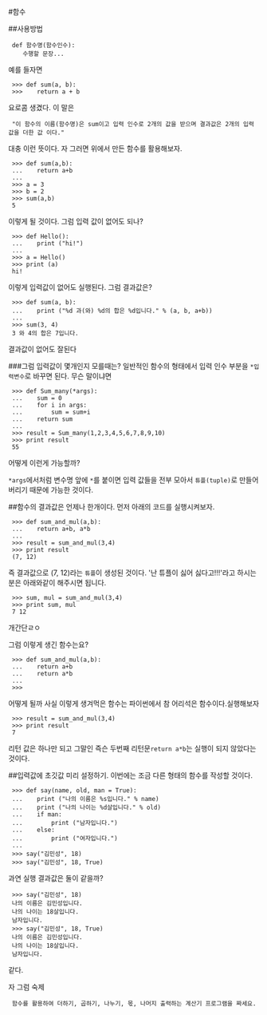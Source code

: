 #함수

##사용방법

	 def 함수명(함수인수):
	 	수행할 문장...
	 
예를 들자면


	 >>> def sum(a, b):
	 >>> 	return a + b
요로콤 생겼다. 
이 말은 

	 "이 함수의 이름(함수명)은 sum이고 입력 인수로 2개의 값을 받으며 결과값은 2개의 입력값을 더한 값 이다."
	 
대충 이런 뜻이다.
자 그러면 위에서 만든 함수를 활용해보자.

	 >>> def sum(a,b):
	 ... 	return a+b
	 ...	
	 >>> a = 3
	 >>> b = 2
	 >>> sum(a,b)
	 5
이렇게 될 것이다. 그럼 입력 값이 없어도 되나?

	 >>> def Hello():
	 ...	print ("hi!")
	 ...	
	 >>> a = Hello()
	 >>> print (a)
	 hi!
이렇게 입력값이 없어도 실행된다. 그럼 결과값은?

	 >>> def sum(a, b):
	 ...	print ("%d 과(와) %d의 합은 %d입니다." % (a, b, a+b))
	 ...
	 >>> sum(3, 4)
	 3 와 4의 합은 7입니다.
결과값이 없어도 잘된다

###그럼 입력값이 몇개인지 모를때는?
일반적인 함수의 형태에서 입력 인수 부분을 `*입력변수`로 바꾸면 된다. 무슨 말이냐면

	 >>> def Sum_many(*args):
	 ...	sum = 0
	 ...	for i in args:
	 ...		sum = sum+i
	 ...	return sum
	 ...
	 >>> result = Sum_many(1,2,3,4,5,6,7,8,9,10)
	 >>> print result
	 55
어떻게 이런게 가능할까? 

`*args`에서처럼 변수명 앞에 `*`를 붙이면 입력 값들을 전부 모아서 `튜플(tuple)`로 만들어 버리기 때문에 가능한 것이다.

##함수의 결과값은 언제나 한개이다.
먼저 아래의 코드를 실행시켜보자.

	 >>> def sum_and_mul(a,b):
	 ...	return a+b, a*b
	 ...
	 >>> result = sum_and_mul(3,4)
	 >>> print result
	 (7, 12)
즉 결과값으로 (7, 12)라는 `튜플`이 생성된 것이다.
'난 튜플이 싫어 싫다고!!!'라고 하시는 분은 아래와같이 해주시면 됩니다.

	 >>> sum, mul = sum_and_mul(3,4)
	 >>> print sum, mul
	 7 12
개간단ㄹㅇ

그럼 이렇게 생긴 함수는요?

	 >>> def sum_and_mul(a,b):
	 ...	return a+b
	 ...	return a*b
	 ...
	 >>> 
어떻게 될까 사실 이렇게 생겨먹은 함수는 파이썬에서 참 어리석은 함수이다.실행해보자

	 >>> result = sum_and_mul(3,4)
	 >>> print result
	 7
리턴 값은 하나만 되고 그말인 즉슨 두번째 리턴문`return a*b`는 실행이 되지 않았다는 것이다.

##입력값에 초깃값 미리 설정하기.
이번에는 조금 다른 형태의 함수를 작성할 것이다.

	 >>> def say(name, old, man = True):
	 ...	print ("나의 이름은 %s입니다." % name)
	 ...	print ("나의 나이는 %d살입니다." % old)
	 ...	if man:
	 ...		print ("남자입니다.")
	 ...	else:
	 ...		print ("여자입니다.")
	 ...	
	 >>> say("김민성", 18)
	 >>> say("김민성", 18, True)
	 
과연 실행 결과값은 둘이 같을까?

	 >>> say("김민성", 18)
	 나의 이름은 김민성입니다.
	 나의 나이는 18살입니다.
	 남자입니다.
	 >>> say("김민성", 18, True)
	 나의 이름은 김민성입니다.
	 나의 나이는 18살입니다.
	 남자입니다.
같다.

자 그럼 숙제

	 함수를 활용하여 더하기, 곱하기, 나누기, 몫, 나머지 출력하는 계산기 프로그램을 짜세요. 